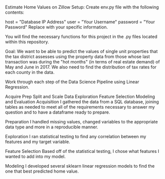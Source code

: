 Estimate Home Values on Zillow
Setup:
Create env.py file with the following contents:

host = "Database IP Address"
user = "Your Username"
password = "Your Password"
Replace with your specific information.

You will find the necessary functions for this project in the .py files located within this repository.

Goal:
We want to be able to predict the values of single unit properties that the tax district assesses using the property data from those whose last transaction was during the "hot months" (in terms of real estate demand) of May and June in 2017. We also need to find the distribution of tax rates for each county in the data.

Work through each step of the Data Science Pipeline using Linear Regression.

Acquire
Prep
Split and Scale Data
Exploration
Feature Selection
Modeling and Evaluation
Acquisition
I gathered the data from a SQL database, joining tables as needed to meet all of the requirements necessary to answer my question and to have a dataframe ready to prepare.

Preparation
I handled missing values, changed variables to the appropriate data type and more in a reproducible manner.

Exploration
I ran statistical testing to find any correlation between my features and my target variable.

Feature Selection
Based off of the statistical testing, I chose what features I wanted to add into my model.

Modeling
I developed several sklearn linear regression models to find the one that best predicted home value.